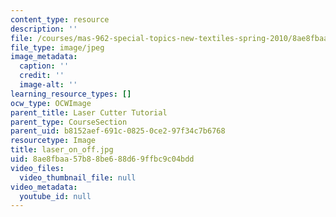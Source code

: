```yaml
---
content_type: resource
description: ''
file: /courses/mas-962-special-topics-new-textiles-spring-2010/8ae8fbaa57b88be688d69ffbc9c04bdd_laser_on_off.jpg
file_type: image/jpeg
image_metadata:
  caption: ''
  credit: ''
  image-alt: ''
learning_resource_types: []
ocw_type: OCWImage
parent_title: Laser Cutter Tutorial
parent_type: CourseSection
parent_uid: b8152aef-691c-0825-0ce2-97f34c7b6768
resourcetype: Image
title: laser_on_off.jpg
uid: 8ae8fbaa-57b8-8be6-88d6-9ffbc9c04bdd
video_files:
  video_thumbnail_file: null
video_metadata:
  youtube_id: null
---
```

